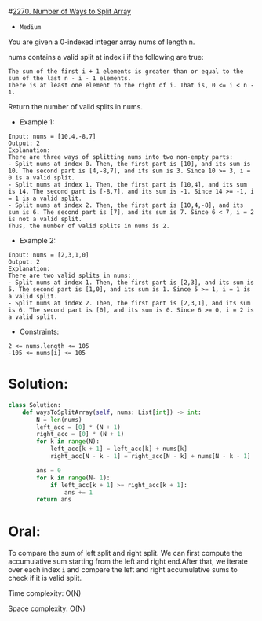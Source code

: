 #[2270. Number of Ways to Split Array](https://leetcode.com/problems/number-of-ways-to-split-array/description/)
+ `Medium`

You are given a 0-indexed integer array nums of length n.

nums contains a valid split at index i if the following are true:

```
The sum of the first i + 1 elements is greater than or equal to the sum of the last n - i - 1 elements.
There is at least one element to the right of i. That is, 0 <= i < n - 1.
```
Return the number of valid splits in nums.


+ Example 1:

```
Input: nums = [10,4,-8,7]
Output: 2
Explanation:
There are three ways of splitting nums into two non-empty parts:
- Split nums at index 0. Then, the first part is [10], and its sum is 10. The second part is [4,-8,7], and its sum is 3. Since 10 >= 3, i = 0 is a valid split.
- Split nums at index 1. Then, the first part is [10,4], and its sum is 14. The second part is [-8,7], and its sum is -1. Since 14 >= -1, i = 1 is a valid split.
- Split nums at index 2. Then, the first part is [10,4,-8], and its sum is 6. The second part is [7], and its sum is 7. Since 6 < 7, i = 2 is not a valid split.
Thus, the number of valid splits in nums is 2.
```

+ Example 2:

```
Input: nums = [2,3,1,0]
Output: 2
Explanation:
There are two valid splits in nums:
- Split nums at index 1. Then, the first part is [2,3], and its sum is 5. The second part is [1,0], and its sum is 1. Since 5 >= 1, i = 1 is a valid split.
- Split nums at index 2. Then, the first part is [2,3,1], and its sum is 6. The second part is [0], and its sum is 0. Since 6 >= 0, i = 2 is a valid split.
```


+ Constraints:

```
2 <= nums.length <= 105
-105 <= nums[i] <= 105
```

# Solution:
```python {.line-numbers}
class Solution:
    def waysToSplitArray(self, nums: List[int]) -> int:
        N = len(nums)
        left_acc = [0] * (N + 1)
        right_acc = [0] * (N + 1)
        for k in range(N):
            left_acc[k + 1] = left_acc[k] + nums[k]
            right_acc[N - k - 1] = right_acc[N - k] + nums[N - k - 1]

        ans = 0
        for k in range(N- 1):
            if left_acc[k + 1] >= right_acc[k + 1]:
                ans += 1
        return ans
```

# Oral:
To compare the sum of left split and right split. We can first compute the accumulative sum starting from the left and right end.After that, we iterate over each index `i` and compare the left and right accumulative sums to check if it is valid split.

Time complexity: O(N)

Space complexity: O(N)
